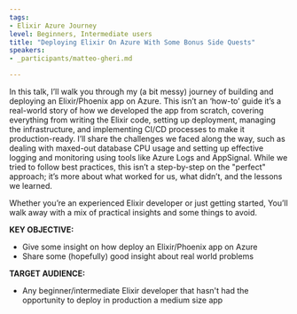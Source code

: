 ```yaml
---
tags:
- Elixir Azure Journey
level: Beginners, Intermediate users
title: "Deploying Elixir On Azure With Some Bonus Side Quests"
speakers:
- _participants/matteo-gheri.md

---
```

In this talk, I’ll walk you through my (a bit messy) journey of building and deploying an Elixir/Phoenix app on Azure. This isn’t an ‘how-to’ guide it’s a real-world story of how we developed the app from scratch, covering everything from writing the Elixir code, setting up deployment, managing the infrastructure, and implementing CI/CD processes to make it production-ready.
I’ll share the challenges we faced along the way, such as dealing with maxed-out database CPU usage and setting up effective logging and monitoring using tools like Azure Logs and AppSignal. While we tried to follow best practices, this isn’t a step-by-step on the "perfect" approach; it’s more about what worked for us, what didn’t, and the lessons we learned.

Whether you’re an experienced Elixir developer or just getting started, You’ll walk away with a mix of practical insights and some things to avoid.

**KEY OBJECTIVE:**
- Give some insight on how deploy an Elixir/Phoenix app on Azure
- Share some (hopefully) good insight about real world problems

**TARGET AUDIENCE:**
- Any beginner/intermediate Elixir developer that hasn't had the opportunity to deploy in production a medium size app